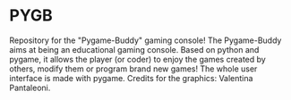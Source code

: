 # PYGB
Repository for the "Pygame-Buddy" gaming console!
The Pygame-Buddy aims at being an educational gaming console. Based on python and pygame, it allows the player (or coder) to enjoy the games created by others, modify them or program brand new games!
The whole user interface is made with pygame.
Credits for the graphics: Valentina Pantaleoni.
